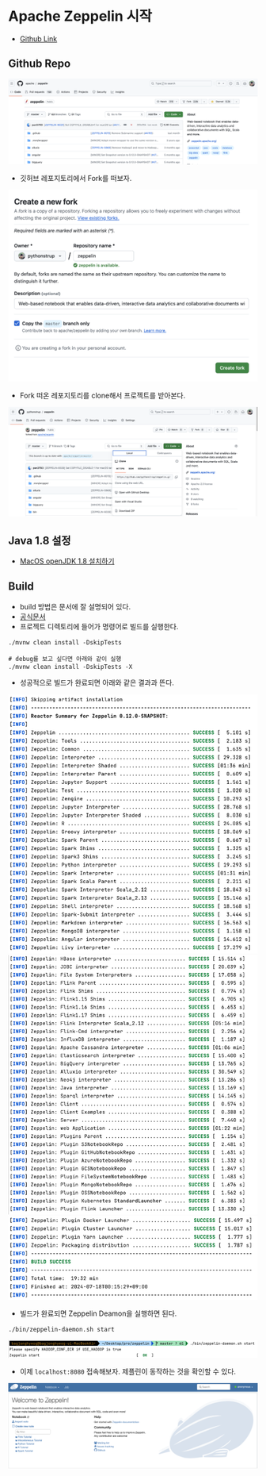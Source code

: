 # Apache Zeppelin 시작

- [Github Link](https://github.com/apache/zeppelin)

## Github Repo

<img src="img/zeppelin_start01.png">

- 깃허브 레포지토리에서 Fork를 떠보자.

<img src="img/zeppelin_start02.png">

- Fork 떠온 레포지토리를 clone해서 프로젝트를 받아본다.

<img src="img/zeppelin_start03.png">

## Java 1.8 설정

- [MacOS openJDK 1.8 설치하기](https://velog.io/@sj-lee33/MacOS-openJDK-1.8-%EC%84%A4%EC%B9%98%ED%95%98%EA%B8%B0)

## Build

- build 방법은 문서에 잘 설명되어 있다.
- [공식문서](https://zeppelin.apache.org/docs/latest/setup/basics/how_to_build.html)
- 프로젝트 디렉토리에 들어가 명령어로 빌드를 실행한다.

```shell
./mvnw clean install -DskipTests

# debug를 보고 싶다면 아래와 같이 실행
./mvnw clean install -DskipTests -X
```

- 성공적으로 빌드가 완료되면 아래와 같은 결과과 뜬다.

<img src="img/build_complete01.png">
<img src="img/build_complete02.png">
<img src="img/build_complete03.png">

- 빌드가 완료되면 Zeppelin Deamon을 실행하면 된다.

```shell
./bin/zeppelin-daemon.sh start
```

<img src="img/build_complete04.png">

- 이제 `localhost:8080` 접속해보자. 제플린이 동작하는 것을 확인할 수 있다.

<img src="img/build_complete05.png">

